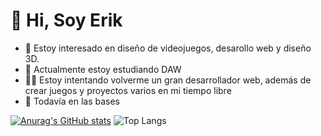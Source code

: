 # 👋 Hi, Soy Erik
- 👀 Estoy interesado en diseño de videojuegos, desarollo web y diseño 3D.
- 🌱 Actualmente estoy estudiando DAW
- 👨‍💻 Estoy intentando volverme un gran desarrollador web, además de crear juegos y proyectos varios en mi tiempo libre
- 🥑 Todavía en las bases

[![Anurag's GitHub stats](https://github-readme-stats.vercel.app/api?username=NewName4Me&show_icons=true&theme=radical&rank_icon=github)](https://github.com/NewName4Me/github-readme-stats&show_icons=true&theme=radical&rank_icon=github)
![Top Langs](https://github-readme-stats.vercel.app/api/top-langs/?username=NewName4Me&size_weight=0.5&count_weight=0.5&theme=radical)
